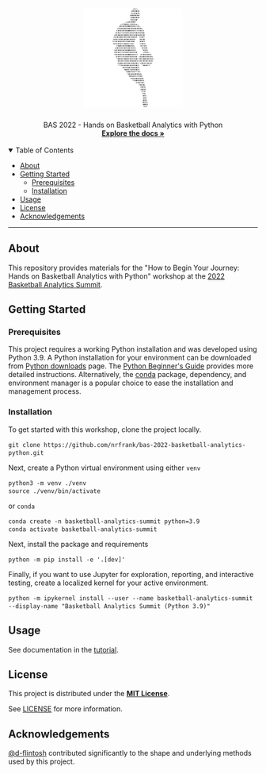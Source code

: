 <h1 align="center">
  <a href="https://github.com/nrfrank/bas-2022-basketball-analytics-python">
    <!-- Please provide path to your logo here -->
    <img src="docs/images/logo.png" alt="Logo" width="200" height="200">
  </a>
</h1>

<div align="center">
  BAS 2022 - Hands on Basketball Analytics with Python
  <br />
  <a href="#about"><strong>Explore the docs »</strong></a>
</div>

<div align="center"> <br /> </div>

<details open="open">
<summary>Table of Contents</summary>

- [About](#about)
- [Getting Started](#getting-started)
  - [Prerequisites](#prerequisites)
  - [Installation](#installation)
- [Usage](#usage)
- [License](#license)
- [Acknowledgements](#acknowledgements)

</details>

---

## About

This repository provides materials for the "How to Begin Your Journey: Hands on Basketball Analytics with Python" 
workshop at the [2022 Basketball Analytics Summit](https://www.basketballanalyticssummit.com/).


## Getting Started

### Prerequisites

This project requires a working Python installation and was developed using Python 3.9. A Python installation for your
environment can be downloaded from [Python downloads](https://www.python.org/downloads/) page. The 
[Python Beginner's Guide](https://wiki.python.org/moin/BeginnersGuide/Download) provides more detailed instructions. 
Alternatively, the [conda](https://docs.conda.io/projects/conda/en/latest/user-guide/install/index.html) package, 
dependency, and environment manager is a popular choice to ease the installation and management process.

### Installation

To get started with this workshop, clone the project locally.

```copy
git clone https://github.com/nrfrank/bas-2022-basketball-analytics-python.git
```

Next, create a Python virtual environment using either `venv`

```copy
python3 -m venv ./venv
source ./venv/bin/activate
```

or `conda`

```copy
conda create -n basketball-analytics-summit python=3.9
conda activate basketball-analytics-summit
```

Next, install the package and requirements

```copy
python -m pip install -e '.[dev]'
```

Finally, if you want to use Jupyter for exploration, reporting, and interactive testing, create a localized kernel for 
your active environment.

```copy
python -m ipykernel install --user --name basketball-analytics-summit --display-name "Basketball Analytics Summit (Python 3.9)"
```

## Usage

See documentation in the [tutorial](docs/tutorial.md).

## License

This project is distributed under the [**MIT License**](https://choosealicense.com/licenses/mit/).

See [LICENSE](LICENSE) for more information.

## Acknowledgements

[@d-flintosh](https://github.com/d-flintosh) contributed significantly to the shape and underlying methods used by this 
project.
